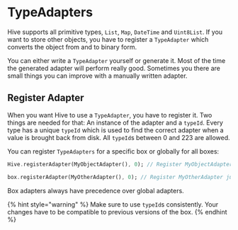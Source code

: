 # TypeAdapters

Hive supports all primitive types, `List`, `Map`, `DateTime` and `Uint8List`. If you want to store other objects, you have to register a `TypeAdapter` which converts the object from and to binary form.

You can either write a `TypeAdapter` yourself or generate it. Most of the time the generated adapter will perform really good. Sometimes you there are small things you can improve with a manually written adapter.

## Register Adapter

When you want Hive to use a `TypeAdapter`, you have to register it. Two things are needed for that: An instance of the adapter and a `typeId`. Every type has a unique `typeId` which is used to find the correct adapter when a value is brought back from disk. All `typeId`s between 0 and 223 are allowed.

You can register `TypeAdapters` for a specific box or globally for all boxes:

```dart
Hive.registerAdapter(MyObjectAdapter(), 0); // Register MyObjectAdapter for all boxes

box.registerAdapter(MyOtherAdapter(), 0); // Register MyOtherAdapter just for the box
```

Box adapters always have precedence over global adapters.

{% hint style="warning" %}
Make sure to use `typeId`s consistently. Your changes have to be compatible to previous versions of the box.
{% endhint %}


